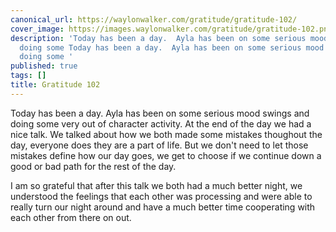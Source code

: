 ```yaml
---
canonical_url: https://waylonwalker.com/gratitude/gratitude-102/
cover_image: https://images.waylonwalker.com/gratitude/gratitude-102.png
description: 'Today has been a day.  Ayla has been on some serious mood swings and
  doing some Today has been a day.  Ayla has been on some serious mood swings and
  doing some '
published: true
tags: []
title: Gratitude 102
---
```


Today has been a day.  Ayla has been on some serious mood swings and doing some very out of character activity.  At the end of the day we had a nice talk.  We talked about how we both made some mistakes thoughout the day, everyone does they are a part of life.  But we don't need to let those mistakes define how our day goes, we get to choose if we continue down a good or bad path for the rest of the day.

I am so grateful that after this talk we both had a much better night, we understood the feelings that each other was processing and were able to really turn our night around and have a much better time cooperating with each other from there on out.